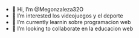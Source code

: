 - 👋 Hi, I’m @Megonzaleza32O
- 👀 I’m interested  los videojuegos y el deporte
- 🌱 I’m currently learnin sobre programacion web 
- 💞️ I’m looking to collaborate en la educacion web

<!---
Megonzaleza32O/Megonzaleza32O is a ✨ special ✨ repository because its `README.md` (this file) appears on your GitHub profile.
You can click the Preview link to take a look at your changes.
--->
